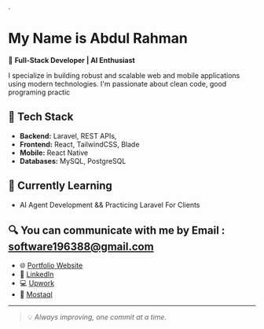 .































# My Name is Abdul Rahman 

🎯 **Full-Stack Developer | AI Enthusiast**

I specialize in building robust and scalable web and mobile applications using modern technologies. I'm passionate about clean code, good programing
practic


## 🚀 Tech Stack

- **Backend:** Laravel, REST APIs,
- **Frontend:** React, TailwindCSS, Blade
- **Mobile:** React Native
- **Databases:** MySQL, PostgreSQL

## 🧠 Currently Learning 
- AI Agent Development && Practicing Laravel For Clients



## 🔍 You can communicate with me by Email : software196388@gmail.com

- 🌐 [Portfolio Website](https://yourwebsite.com)
- 💼 [LinkedIn](https://linkedin.com/in/software-developer-54b811335)
- 💻 [Upwork](https://www.upwork.com/freelancers/~0101de523957209c34)
- 📂 [Mostaql](https://mostaql.com/u/yourprofile)




---

> 💡 *Always improving, one commit at a time.*

